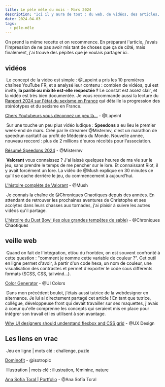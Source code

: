 ```yaml
---
title: Le pèle mêle du mois - Mars 2024
description: "Ici il y aura de tout : du web, de vidéos, des articles, des outils en ligne, du jeux vidéos, du design… "
date: 2024-04-03
tags:
  - pèle-mêle
---
```


On prend la même recette et on recommence. En préparant l'article, j'avais l'impression de ne pas avoir mis tant de choses que ça de côté, mais finalement, j'ai trouvé des pépites que je voulais partager ici.

## vidéos

<div role="list">
  <div role="listitem">
  <p>
    <img class="list-element" alt="" src="/img/form-1.png">
    Le concept de la vidéo est simple : <span class="link-credits credits">@Lapeint</span> a pris les 10 premières chaînes YouTube FR, et a analysé leur contenu : combien de vidéos, qui est invité, <strong>la parité ou mixité est-elle respectée ?</strong> Le constat est assez clair, et la vidéo est très bien documentée. Je vous recommande aussi la lecture du <a href="https://haut-conseil-egalite.gouv.fr/IMG/pdf/hce_-_rapport_annuel_2024_sur_l_etat_du_sexisme_en_france.pdf" target="_blank" rel="nofollow">Rapport 2024 sur l'état du sexisme en France</a> qui détaille la progression des stéréotypes et du sexisme en France.
  </p>
<p><a href="https://youtu.be/s57fHWrhb3A?si=77KVV0JgZBNKX9EI" target="_blank" rel="nofollow">Chers Youtubeurs vous déconnez un peu là...</a> -  <span class="link-credits credits">@Lapeint</span></p>
  </div>
  <div role="listitem">
    <p>
      <img class="list-element" alt="" src="/img/form-1.png">
      Sur une touche un peu plus vidéo ludique : <strong>Speedons</strong> a eu lieu le premier week-end de mars. Créé par le streamer <span class="link-credits credits">@Mistermv</span>, c'est un marathon de speedrun caritatif au profit de <span class="link-credits credits">Médecins du Monde</span>. Nouvelle année, nouveau reccord : plus de 2 millions d'euros récoltés pour l'association.
    </p>
    <p>
    <a href="https://youtu.be/H_FJ_8OVqxo?si=yzR98OO26LvSkm8Y" target="_blank" rel="nofollow">Résumé Speedons 2024</a> -  <span class="link-credits credits">@Mistermv</span>
    </p>
  </div>
  <div  role="listitem">
    <p>
      <img class="list-element" alt="" src="/img/form-1.png">
      <strong>Valorant</strong> vous connaissez ? J'ai laissé quelques heures de ma vie sur le jeu, sans prendre le temps de me pencher sur le lore. Et connaissant <span class="link-credits credits">Riot</span>, il y avait forcément un lore. La vidéo de <span class="link-credits credits">@Mush</span> explique en 30 minutes ce qu'il se cache derrière le jeu, du commencement à aujourd'hui.
    </p>
    <p>
      <a href="https://youtu.be/bEKOmF0twhA?si=CbkhNnD_pETcXyLz" target="_blank" rel="nofollow">L'histoire complète de Valorant</a> -  <span class="link-credits credits">@Mush</span>
    </p>
  </div>
  <div role="listitem">
    <p>
      <img class="list-element" alt="" src="/img/form-1.png">
      Je connais la chaîne de <span class="link-credits credits">@Chroniques Chaotiques</span> depuis des années. En attendant de retrouver les prochaines aventures de <span class="link-credits credits">Christophe</span> et ses acolytes dans leurs chasses aux tornades, j'ai plaisir à suivre les autres vidéos qu'il partage. 
    </p>
    <p>
      <a href="https://youtu.be/ixCzAAOnMAI?si=Idp9Jd0l6w9M5u7F" target="_blank" rel="nofollow">L'histoire du Dust Bowl (les plus grandes tempêtes de sable)</a> -  <span class="link-credits credits">@Chroniques Chaotiques</span>
    </p>
  </div>
</div>


## veille web

<div role="list">
  <div role="listitem">
    <p>
      <img class="list-element" alt="" src="/img/form-2.png"> Quand on fait de l'intégration, et/ou du frontdev, on est souvent confronté à cette question : "comment je nomme cette variable de couleur ?". Cet outil en ligne permet d'avoir, à partir d'un code hexa, un nom de couleur, une visualisation des contrastes et permet d'exporter le code sous différents formats (SCSS, CSS, tailwind...). 
    </p>
    <p>
      <a href="https://uicolors.app/create" target="_blank" rel="nofollow">Color Generator</a> - <span class="credits link-credits">@UI Colors</span>
    </p>
  </div>
  <div role="listitem">
    <p>
      <img class="list-element" alt="" src="/img/form-2.png"> Dans mon précédent boulot, j'étais aussi tutrice de la webdesigner en alternance. Je lui ai directement partagé cet article ! En tant que tutrice, collègue, développeuse front qui devait travailler sur ses maquettes, j'avais à coeur qu'elle comprenne les concepts qui seraient mis en place pour intégrer son travail et les utilisent à son avantage.
    </p>  
    <p>
      <a href="https://uxdesign.cc/why-ui-designers-should-understand-flexbox-and-css-grid-e236a9dec37a" target="_blank" rel="nofollow">Why UI designers should understand flexbox and CSS grid</a> - <span class="credits link-credits">@UX Design</span>
    </p>
  </div>
</div>

## Les liens en vrac

<div role="list">
  <div role="listitem">
    <p>
      <img class="list-element" alt="" src="/img/form-4.png"> Jeu en ligne | mots clé : challenge, puzle
    </p>
    <p><a href="https://dominofit.isotropic.us/" target="_blank" rel="nofollow">Dominofit</a> - <span class="credits link-credits">@isotropic</span></p>
  </div>
  <div role="listitem">
    <p>
      <img class="list-element" alt="" src="/img/form-4.png"> Illustration | mots clé : illustration, féminine, nature
    </p>
    <p><a href="https://anasofiatoral.com/" target="_blank" rel="nofollow">Ana Sofía Toral | Portfolio</a> - <span class="credits link-credits">@Ana Sofía Toral</span></p>
  </div>
</div>


